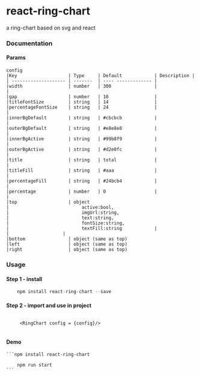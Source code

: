 # react-ring-chart
a ring-chart based on svg and react

### Documentation

#### Params

```
config
|Key                   | Type     | Default            | Description |
| -------------------- | -------  | ---- ------------- |
|width                 | number   | 300                |                   |
|gap                   | number   | 10                 |     
|titleFontSize         | string   | 14                 |    
|percentageFontSize    | string   | 24                 |                    |
|innerBgDefault        | string   | #cbcbcb            |                    |
|outerBgDefault        | string   | #e8e8e8            |                    |
|innerBgActive         | string   | #99b8f9            |                    |
|outerBgActive         | string   | #d2e0fc            |                    |
|title                 | string   | total              |                    |
|titleFill             | string   | #aaa               |                    |
|percentageFill        | string   | #24bcb4            |                    |
|percentage            | number   | 0                  |                    |
|top                   | object 
|                           active:bool,
|                           imgUrl:string,
|                           text:string,
|                           fontSize:string,
|                           textFill:string            |                  |                    |
|bottom                | object (same as top)
|left                  | object (same as top)
|right                 | object (same as top)
```
### Usage

#### Step 1 - install

```javascript
	npm install react-ring-chart --save
```

#### Step 2 - import and use in project
 ```import RingChart from "react-ring-chart";

      <RingChart config = {config}/>
    
```
#### Demo
    ```npm install react-ring-chart
    
        npm run start
    ```    
        